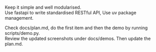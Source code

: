 Keep it simple and well modularised.  
Use fastapi to write standardised RESTful API, Use uv package management.


Check docs/plan.md, do the first item and then the demo by running scripts/demo.py.  
Review the updated screenshots under docs/demos.
Then update the plan.md.   

